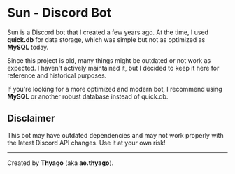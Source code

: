 # Sun - Discord Bot  

Sun is a Discord bot that I created a few years ago. At the time, I used **quick.db** for data storage, which was simple but not as optimized as **MySQL** today.  

Since this project is old, many things might be outdated or not work as expected. I haven't actively maintained it, but I decided to keep it here for reference and historical purposes.  

If you're looking for a more optimized and modern bot, I recommend using **MySQL** or another robust database instead of quick.db.  

## Disclaimer  
This bot may have outdated dependencies and may not work properly with the latest Discord API changes. Use it at your own risk!  

---
Created by **Thyago** (aka **ae.thyago**).  
